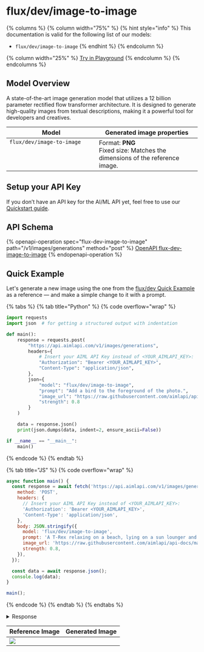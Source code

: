 # flux/dev/image-to-image

{% columns %}
{% column width="75%" %}
{% hint style="info" %}
This documentation is valid for the following list of our models:

* `flux/dev/image-to-image`
{% endhint %}
{% endcolumn %}

{% column width="25%" %}
<a href="https://aimlapi.com/app/?model=flux/dev/image-to-image&#x26;mode=image" class="button primary">Try in Playground</a>
{% endcolumn %}
{% endcolumns %}

## Model Overview

A state-of-the-art image generation model that utilizes a 12 billion parameter rectified flow transformer architecture. It is designed to generate high-quality images from textual descriptions, making it a powerful tool for developers and creatives.

<table><thead><tr><th width="220" valign="top">Model</th><th>Generated image properties</th></tr></thead><tbody><tr><td valign="top"><code>flux/dev/image-to-image</code></td><td>Format: <strong>PNG</strong><br>Fixed size: Matches the dimensions of the reference image.</td></tr></tbody></table>

## Setup your API Key

If you don’t have an API key for the AI/ML API yet, feel free to use our [Quickstart guide](https://docs.aimlapi.com/quickstart/setting-up).

## API Schema

{% openapi-operation spec="flux-dev-image-to-image" path="/v1/images/generations" method="post" %}
[OpenAPI flux-dev-image-to-image](https://raw.githubusercontent.com/aimlapi/api-docs/refs/heads/main/docs/api-references/image-models/flux/flux-dev-image-to-image.json)
{% endopenapi-operation %}

## Quick Example

Let's generate a new image using the one from the [flux/dev Quick Example](flux-dev.md#quick-example) as a reference — and make a simple change to it with a prompt.

{% tabs %}
{% tab title="Python" %}
{% code overflow="wrap" %}
```python
import requests
import json  # for getting a structured output with indentation

def main():
    response = requests.post(
        "https://api.aimlapi.com/v1/images/generations",
        headers={
            # Insert your AIML API Key instead of <YOUR_AIMLAPI_KEY>:
            "Authorization": "Bearer <YOUR_AIMLAPI_KEY>",
            "Content-Type": "application/json",
        },
        json={
            "model": "flux/dev/image-to-image",
            "prompt": "Add a bird to the foreground of the photo.",
            "image_url": "https://raw.githubusercontent.com/aimlapi/api-docs/main/reference-files/t-rex.png",
            "strength": 0.8
        }
    )

    data = response.json()
    print(json.dumps(data, indent=2, ensure_ascii=False))

if __name__ == "__main__":
    main()
```
{% endcode %}
{% endtab %}

{% tab title="JS" %}
{% code overflow="wrap" %}
```javascript
async function main() {
  const response = await fetch('https://api.aimlapi.com/v1/images/generations', {
    method: 'POST',
    headers: {
      // Insert your AIML API Key instead of <YOUR_AIMLAPI_KEY>:
      'Authorization': 'Bearer <YOUR_AIMLAPI_KEY>',
      'Content-Type': 'application/json',
    },
    body: JSON.stringify({
      model: 'flux/dev/image-to-image',
      prompt: 'A T-Rex relaxing on a beach, lying on a sun lounger and wearing sunglasses.',
      image_url: 'https://raw.githubusercontent.com/aimlapi/api-docs/main/reference-files/t-rex.png',
      strength: 0.8,
    }),
  });

  const data = await response.json();
  console.log(data);
}

main();
```
{% endcode %}
{% endtab %}
{% endtabs %}

<details>

<summary>Response</summary>

{% code overflow="wrap" %}
```json5
{
  images: [
    {
      url: 'https://cdn.aimlapi.com/eagle/files/elephant/RmRsL9NMW_kkRy6MemjZJ_ac9897dd871842e2a689b8bc24b4bf08.jpg',
      width: 1472,
      height: 512,
      content_type: 'image/jpeg'
    }
  ],
  timings: { inference: 4.4450759180035675 },
  seed: 3082066483,
  has_nsfw_concepts: [ false ],
  prompt: 'A T-Rex relaxing on a beach, lying on a sun lounger and wearing sunglasses.'
}
```
{% endcode %}

</details>

| Reference Image                                                           | Generated Image                                                                                            |
| ------------------------------------------------------------------------- | ---------------------------------------------------------------------------------------------------------- |
| ![](https://cdn.aimlapi.com/eagle/files/monkey/GHx5aT0PR9GXtGi3Cx7CE.png) | <img src="https://cdn.aimlapi.com/eagle/files/lion/EyuGvQzlsBoVUB8qjV776.png" alt="" data-size="original"> |
